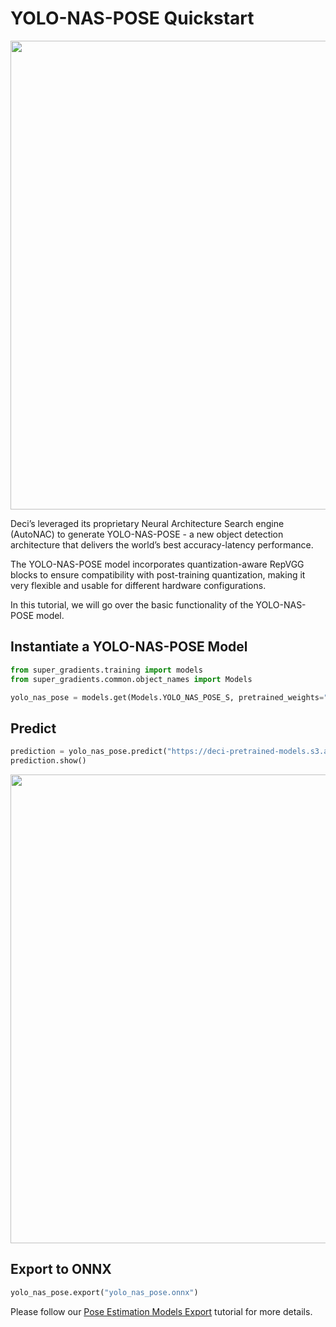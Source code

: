 # YOLO-NAS-POSE Quickstart
<div>
<img src="images/yolo_nas_pose_frontier.png" width="750">
</div>

Deci’s leveraged its proprietary Neural Architecture Search engine (AutoNAC) to generate YOLO-NAS-POSE - a new object 
detection architecture that delivers the world’s best accuracy-latency performance. 

The YOLO-NAS-POSE model incorporates quantization-aware RepVGG blocks to ensure compatibility with post-training 
quantization,  making it very flexible and usable for different hardware configurations.

In this tutorial, we will go over the basic functionality of the YOLO-NAS-POSE model. 


## Instantiate a YOLO-NAS-POSE Model

```python
from super_gradients.training import models
from super_gradients.common.object_names import Models

yolo_nas_pose = models.get(Models.YOLO_NAS_POSE_S, pretrained_weights="coco_pose")
```

## Predict

```python
prediction = yolo_nas_pose.predict("https://deci-pretrained-models.s3.amazonaws.com/sample_images/beatles-abbeyroad.jpg")
prediction.show()
```
<div>
<img src="images/yolo_nas_pose_beatles-abbeyroad.png" width="750">
</div>

## Export to ONNX

```python
yolo_nas_pose.export("yolo_nas_pose.onnx")
```

Please follow our [Pose Estimation Models Export](models_export_pose.md) tutorial for more details.
